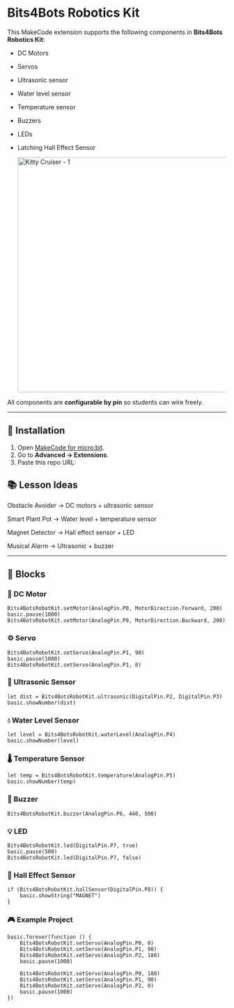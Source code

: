 # Bits4Bots Robotics Kit 

This MakeCode extension supports the following components in **Bits4Bots Robotics Kit**:

- DC Motors  
- Servos  
- Ultrasonic sensor  
- Water level sensor  
- Temperature sensor  
- Buzzers  
- LEDs  
- Latching Hall Effect Sensor
  
  <img width="540" height="540" alt="Kitty Cruiser - 1" src="https://github.com/user-attachments/assets/d0b48598-d80d-429c-a089-ba1186868fcd" />


All components are **configurable by pin** so students can wire freely.

---

## 🚀 Installation

1. Open [MakeCode for micro:bit](https://makecode.microbit.org/).  
2. Go to **Advanced → Extensions**.  
3. Paste this repo URL:  


## 📚 Lesson Ideas

Obstacle Avoider → DC motors + ultrasonic sensor

Smart Plant Pot → Water level + temperature sensor

Magnet Detector → Hall effect sensor + LED

Musical Alarm → Ultrasonic + buzzer


---

## 🧩 Blocks

### 🚗 DC Motor
```blocks
Bits4BotsRobotKit.setMotor(AnalogPin.P0, MotorDirection.Forward, 200)
basic.pause(1000)
Bits4BotsRobotKit.setMotor(AnalogPin.P0, MotorDirection.Backward, 200)
```

### ⚙️ Servo
```blocks
Bits4BotsRobotKit.setServo(AnalogPin.P1, 90)
basic.pause(1000)
Bits4BotsRobotKit.setServo(AnalogPin.P1, 0)
```

### 📏 Ultrasonic Sensor
```blocks
let dist = Bits4BotsRobotKit.ultrasonic(DigitalPin.P2, DigitalPin.P3)
basic.showNumber(dist)
```

### 💧 Water Level Sensor
```blocks
let level = Bits4BotsRobotKit.waterLevel(AnalogPin.P4)
basic.showNumber(level)
```

### 🌡️ Temperature Sensor
```blocks
let temp = Bits4BotsRobotKit.temperature(AnalogPin.P5)
basic.showNumber(temp)
```

### 🔔 Buzzer
```blocks
Bits4BotsRobotKit.buzzer(AnalogPin.P6, 440, 500)
```

### 💡 LED
```blocks
Bits4BotsRobotKit.led(DigitalPin.P7, true)
basic.pause(500)
Bits4BotsRobotKit.led(DigitalPin.P7, false)
```


### 🧲 Hall Effect Sensor
```blocks
if (Bits4BotsRobotKit.hallSensor(DigitalPin.P8)) {
    basic.showString("MAGNET")
}
```

### 🎮 Example Project
```blocks
basic.forever(function () {
    Bits4BotsRobotKit.setServo(AnalogPin.P0, 0)
    Bits4BotsRobotKit.setServo(AnalogPin.P1, 90)
    Bits4BotsRobotKit.setServo(AnalogPin.P2, 180)
    basic.pause(1000)

    Bits4BotsRobotKit.setServo(AnalogPin.P0, 180)
    Bits4BotsRobotKit.setServo(AnalogPin.P1, 90)
    Bits4BotsRobotKit.setServo(AnalogPin.P2, 0)
    basic.pause(1000)
})
```

